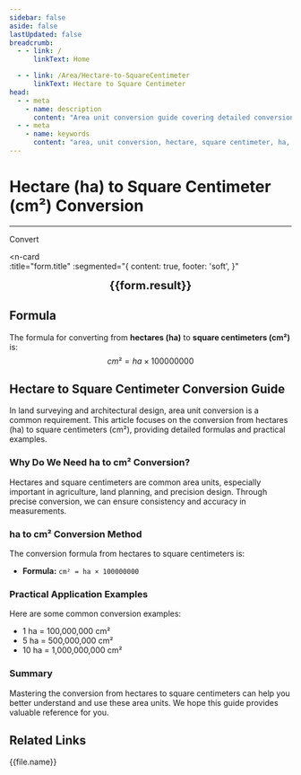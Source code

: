 ```yaml
---
sidebar: false
aside: false
lastUpdated: false
breadcrumb:
  - - link: /
      linkText: Home

  - - link: /Area/Hectare-to-SquareCentimeter
      linkText: Hectare to Square Centimeter
head:
  - - meta
    - name: description
      content: "Area unit conversion guide covering detailed conversion formulas and explanations from hectares (ha) to square centimeters (cm²)."
  - - meta
    - name: keywords
      content: "area, unit conversion, hectare, square centimeter, ha, cm², hectare to square centimeter, area conversion guide, hectare square centimeter, hectare and square centimeter conversion, how many square centimeters in a hectare, hectare to square centimeter conversion, hectares cm², hectare conversion, square centimeter conversion, area conversion, unit conversion, hectare to square centimeter, ha cm², hectare square centimeter conversion, area unit conversion, hectare square centimeter calculator, hectare square centimeter comparison table, length conversion, unit conversion, hectare square centimeter converter, square centimeter length, hectare length, area calculation, unit conversion formula, hectare square centimeter calculation, area converter, square centimeter unit conversion, hectare unit conversion, area unit conversion table, hectare square centimeter conversion table"
---
```

# Hectare (ha) to Square Centimeter (cm²) Conversion
---
<script setup>
import { onMounted, reactive, inject, ref } from 'vue'
import { NButton, NForm, NFormItem, NInput, NInputNumber, NSelect, NCard, useMessage,NGrid ,NGi } from 'naive-ui'
import { defineClientComponent } from 'vitepress'
import { Area } from '../files';
const seoKey = ['hectare square centimeter','hectare and square centimeter conversion','how many square centimeters in a hectare','hectare to square centimeter conversion','hectares cm²','hectare conversion','square centimeter conversion','area conversion','unit conversion','hectare to square centimeter','ha cm²','hectare square centimeter conversion','area unit conversion','hectare square centimeter calculator','hectare square centimeter comparison table','length conversion','unit conversion','hectare square centimeter converter','square centimeter length','hectare length','area calculation','unit conversion formula','hectare square centimeter calculation','area converter','square centimeter unit conversion','hectare unit conversion','area unit conversion table','hectare square centimeter conversion table']
const convert = inject('convert')

const form = reactive({
  number: null,
  result: '',
  title: 'Hectare (ha) to Square Centimeter (cm²) Conversion'
})

const convertHandler = () => {
  if (form.number !== null && !isNaN(form.number)) {
    const convertedValue = parseFloat(form.number) * 100000000
    form.result = `${form.number}ha = ${convertedValue.toFixed(2)}cm²`
  } else {
    form.result = 'Please enter a valid number.'
  }
}
</script>

<n-form size="large" :model="form">
  <n-form-item label="Hectare (ha)">
    <n-input-number v-model:value="form.number" placeholder="Enter hectares" style="width: 100%" />
  </n-form-item>
  <n-form-item>
    <n-button type="info" @click="convertHandler" block>Convert</n-button>
  </n-form-item>
</n-form>

<n-card  
  :title="form.title"
  :segmented="{
    content: true,
    footer: 'soft',
  }"
>
  <div  style="text-align:center;font-size:20px;">
    <strong>{{form.result}}</strong>
  </div>
    <template #footer>
    <div>
      <span v-for="item of seoKey">{{item}}, </span>
    </div>
  </template>
</n-card>

## Formula

The formula for converting from **hectares (ha)** to **square centimeters (cm²)** is:
$$ cm² = ha \times 100000000 $$

## Hectare to Square Centimeter Conversion Guide

In land surveying and architectural design, area unit conversion is a common requirement. This article focuses on the conversion from hectares (ha) to square centimeters (cm²), providing detailed formulas and practical examples.

### Why Do We Need ha to cm² Conversion?

Hectares and square centimeters are common area units, especially important in agriculture, land planning, and precision design. Through precise conversion, we can ensure consistency and accuracy in measurements.

### ha to cm² Conversion Method

The conversion formula from hectares to square centimeters is:

- **Formula:** `cm² = ha × 100000000`

### Practical Application Examples

Here are some common conversion examples:

- 1 ha = 100,000,000 cm²
- 5 ha = 500,000,000 cm²
- 10 ha = 1,000,000,000 cm²

### Summary

Mastering the conversion from hectares to square centimeters can help you better understand and use these area units. We hope this guide provides valuable reference for you.

## Related Links
<n-grid x-gap="12" :cols="2">
  <n-gi v-for="(file, index) in Area" :key="index">
    <n-button
      text
      tag="a"
      :href="file.path"
      type="info"
    >
      {{file.name}}
    </n-button>
  </n-gi>
</n-grid>